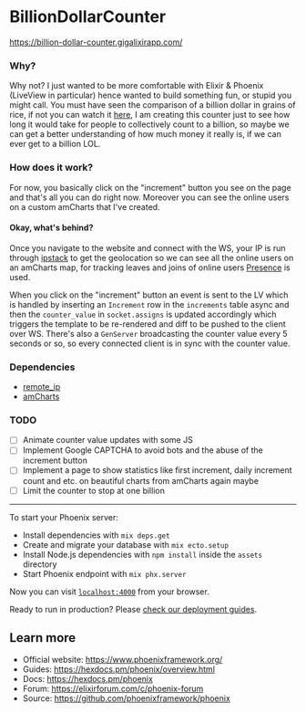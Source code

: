 # BillionDollarCounter

https://billion-dollar-counter.gigalixirapp.com/

### Why?

Why not? I just wanted to be more comfortable with Elixir & Phoenix (LiveView in particular) hence wanted to build something fun, or stupid you might call. You must have seen the comparison of a billion dollar in grains of rice, if not you can watch it [here](https://www.youtube.com/watch?v=qSOVBiEotaw), I am creating this counter just to see how long it would take for people to collectively count to a billion, so maybe we can get a better understanding of how much money it really is, if we can ever get to a billion LOL.

### How does it work?

For now, you basically click on the "increment" button you see on the page and that's all you can do right now. Moreover you can see the online users on a custom amCharts that I've created.

#### Okay, what's behind?

Once you navigate to the website and connect with the WS, your IP is run through [ipstack](https://ipstack.com/) to get the geolocation so we can see all the online users on an amCharts map, for tracking leaves and joins of online users [Presence](https://hexdocs.pm/phoenix/Phoenix.Presence.html) is used.

When you click on the "increment" button an event is sent to the LV which is handled by inserting an `Increment` row in the `increments` table async and then the `counter_value` in `socket.assigns` is updated accordingly which triggers the template to be re-rendered and diff to be pushed to the client over WS. There's also a `GenServer` broadcasting the counter value every 5 seconds or so, so every connected client is in sync with the counter value.

### Dependencies

- [remote_ip](https://github.com/ajvondrak/remote_ip)
- [amCharts](https://www.amcharts.com/)

### TODO

- [ ] Animate counter value updates with some JS
- [ ] Implement Google CAPTCHA to avoid bots and the abuse of the increment button
- [ ] Implement a page to show statistics like first increment, daily increment count and etc. on beautiful charts from amCharts again maybe
- [ ] Limit the counter to stop at one billion

---

To start your Phoenix server:

  * Install dependencies with `mix deps.get`
  * Create and migrate your database with `mix ecto.setup`
  * Install Node.js dependencies with `npm install` inside the `assets` directory
  * Start Phoenix endpoint with `mix phx.server`

Now you can visit [`localhost:4000`](http://localhost:4000) from your browser.

Ready to run in production? Please [check our deployment guides](https://hexdocs.pm/phoenix/deployment.html).

## Learn more

  * Official website: https://www.phoenixframework.org/
  * Guides: https://hexdocs.pm/phoenix/overview.html
  * Docs: https://hexdocs.pm/phoenix
  * Forum: https://elixirforum.com/c/phoenix-forum
  * Source: https://github.com/phoenixframework/phoenix
